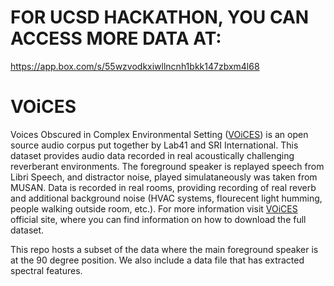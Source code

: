 # FOR UCSD HACKATHON, YOU CAN ACCESS MORE DATA AT: 

https://app.box.com/s/55wzvodkxiwllncnh1bkk147zbxm4l68

# VOiCES
Voices Obscured in Complex Environmental Setting ([VOiCES](https://voices18.github.io/)) is an open source audio corpus put together by Lab41 and SRI International. This dataset provides audio data recorded in real acoustically challenging reverberant environments. The foreground speaker is replayed speech from Libri Speech, and distractor noise, played simulataneously was taken from MUSAN. Data is recorded in real rooms, providing recording of real reverb and additional background noise (HVAC systems, flourecent light humming, people walking outside room, etc.). For more information visit [VOiCES](https://voices18.github.io/) official site, where you can find information on how to download the full dataset. 

This repo hosts a subset of the data where the main foreground speaker is at the 90 degree position. We also include a data file that has extracted spectral features. 
